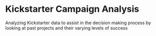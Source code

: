 # Kickstarter Campaign Analysis
Analyzing Kickstarter data to assist in the decision making process by looking at past projects and their varying levels of success
